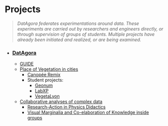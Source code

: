# Projects
>*DatAgora federates experimentations around data. These experiments are carried out by researchers and engineers directly, or through supervision of groups of students.
Multiple projects have already been initiated and realized, or are being examined.*

- ### **[DatAgora](datagora)**
  - [GUIDE](project_guide)
  - [Place of Vegetation in cities](cities-vegetation)
    - [Canopée Remix](canopee-remix)
    - Student projects:
      - [Geonum](geonum20)
      - [LabXP](labxp)
      - [VegetaLyon](vegetalyon)
  - [Collaborative analyses of complex data](project_Transferability)
    - [Research-Action in Physics Didactics](project_RA_physics)
    - [Visual Marginalia and Co-elaboration of Knowledge inside groups](project_Visual_Marginalia)
